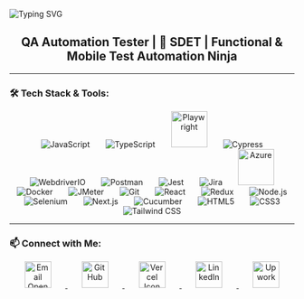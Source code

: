 <p align="center" style="display: flex; align-items: center;">
  <img src="https://readme-typing-svg.herokuapp.com?font=DM+Serif+Text&size=48&pause=1000&color=FFBF50&center=true&width=600&height=80&lines=I'm+Mohan+Shil;" alt="Typing SVG"/>
<h2 align="center">
QA Automation Tester | 🧪 SDET | Functional & Mobile Test Automation Ninja
</h2>
</p>

---

### 🛠️ Tech Stack & Tools:

<p align="center">
  <img src="https://cdn.simpleicons.org/javascript/F7DF1E?size=64" alt="JavaScript" style="margin: 0 12px;"/>
  <img src="https://cdn.simpleicons.org/typescript/3178C6?size=64" alt="TypeScript" style="margin: 0 12px;"/>
  <img src="https://cdn.jsdelivr.net/gh/devicons/devicon@latest/icons/playwright/playwright-original.svg" alt="Playwright" height="64" style="margin: 0 12px;" />
  <img src="https://cdn.simpleicons.org/cypress/17202C?size=64" alt="Cypress" style="margin: 0 12px;"/>
  <img src="https://cdn.simpleicons.org/webdriverio/21CBD5?size=64" alt="WebdriverIO" style="margin: 0 12px;"/>
  <img src="https://cdn.simpleicons.org/postman/FF6C37?size=64" alt="Postman" style="margin: 0 12px;"/>
  <img src="https://cdn.simpleicons.org/jest/C21325?size=64" alt="Jest" style="margin: 0 12px;"/>
  <img src="https://cdn.simpleicons.org/jira/0052CC?size=64" alt="Jira" style="margin: 0 12px;"/>
  <img src="https://devicon-website.vercel.app/api/azure/original.svg" alt="Azure" height="64" style="margin: 0 12px;" />
  <img src="https://cdn.simpleicons.org/docker/2496ED?size=64" alt="Docker" style="margin: 0 12px;"/>
  <img src="https://cdn.simpleicons.org/apachejmeter/009639?size=64" alt="JMeter" style="margin: 0 12px;"/>
  <img src="https://cdn.simpleicons.org/git/F05032?size=64" alt="Git" style="margin: 0 12px;"/>
  <img src="https://cdn.simpleicons.org/react/61DAFB?size=64" alt="React" style="margin: 0 12px;"/>
  <img src="https://cdn.simpleicons.org/redux/764ABC?size=64" alt="Redux" style="margin: 0 12px;"/>
  <img src="https://cdn.simpleicons.org/node.js/339933?size=64" alt="Node.js" style="margin: 0 12px;"/>
  <img src="https://cdn.simpleicons.org/selenium/43B02A?size=64" alt="Selenium" style="margin: 0 12px;"/>
  <img src="https://cdn.simpleicons.org/nextdotjs/000000?size=64" alt="Next.js" style="margin: 0 12px;"/>
  <img src="https://cdn.simpleicons.org/cucumber/39A549?size=64" alt="Cucumber" style="margin: 0 12px;"/>
  <img src="https://cdn.simpleicons.org/html5/E34F26?size=64" alt="HTML5" style="margin: 0 12px;"/>
  <img src="https://cdn.simpleicons.org/css3/1572B6?size=64" alt="CSS3" style="margin: 0 12px;"/>
  <img src="https://cdn.simpleicons.org/tailwindcss/06B6D4?size=64" alt="Tailwind CSS" style="margin: 0 12px;"/>
</p>

---

### 📫 Connect with Me:

<p align="center">
  <a href="mailto:mohan.shil.007@gmail.com" target="_blank">
    <img src="https://www.svgrepo.com/show/485253/email-opened.svg" alt="Email Opened Icon" height="47" style="margin: 0 25px;" />
  </a>
  <a href="https://github.com/mohan-shil" target="_blank">
    <img src="https://cdn.simpleicons.org/github/181717" height="47" alt="GitHub" style="margin: 0 25px;" />
  </a>
  <a href="https://mohanshil.vercel.app/" target="_blank">
    <img src="https://www.svgrepo.com/show/354513/vercel-icon.svg" alt="Vercel Icon" height="47" style="margin: 0 25px;" /> 
  </a>
  <a href="https://www.linkedin.com/in/mohan-shil/" target="_blank">
    <img src="https://cdn.jsdelivr.net/gh/devicons/devicon/icons/linkedin/linkedin-original.svg" height="47" alt="LinkedIn" style="margin: 0 25px;" />
  </a>
  <a href="https://www.upwork.com/freelancers/~015c39fcbfad2d0cd9" target="_blank">
    <img src="https://cdn.simpleicons.org/upwork/6FDA44" height="47" alt="Upwork" style="margin: 0 25px;" />
  </a>
</p>
